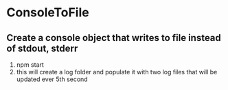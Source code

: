 # ConsoleToFile

## Create a console object that writes to file instead of stdout, stderr

1. npm start
2. this will create a log folder and populate it with two log files that will be updated ever 5th second
